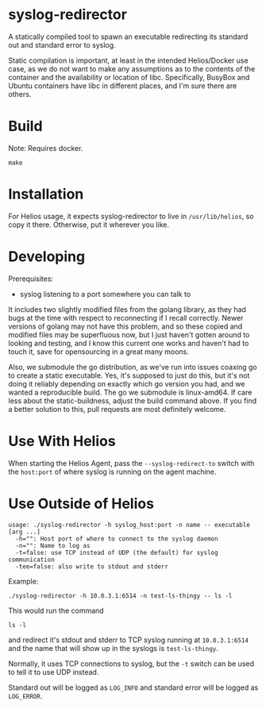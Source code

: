 # syslog-redirector

A statically compiled tool to spawn an executable redirecting its
standard out and standard error to syslog.

Static compilation is important, at least in the intended Helios/Docker
use case, as we do not want to make any assumptions as to the contents
of the container and the availability or location of libc.  Specifically,
BusyBox and Ubuntu containers have libc in different places, and I'm sure
there are others.

# Build

Note: Requires docker.

```shell
make
```

# Installation

For Helios usage, it expects syslog-redirector to live in `/usr/lib/helios`,
so copy it there.  Otherwise, put it wherever you like.

# Developing

Prerequisites:

* syslog listening to a port somewhere you can talk to

It includes two slightly modified files from the golang library, as they
had bugs at the time with respect to reconnecting if I recall correctly.
Newer versions of golang may not have this problem, and so these copied and
modified files may be superfluous now, but I just haven't gotten around to
looking and testing, and I know this current one works and haven't had to
touch it, save for opensourcing in a great many moons.

Also, we submodule the go distribution, as we've run into issues
coaxing go to create a static executable.  Yes, it's supposed to just
do this, but it's not doing it reliably depending on exactly which go
version you had, and we wanted a reproducible build.  The go we
submodule is linux-amd64.  If care less about the static-buildness,
adjust the build command above.  If you find a better solution to
this, pull requests are most definitely welcome.

# Use With Helios

When starting the Helios Agent, pass the `--syslog-redirect-to` switch
with the `host:port` of where syslog is running on the agent machine.

# Use Outside of Helios
```shell
usage: ./syslog-redirector -h syslog_host:port -n name -- executable [arg ...]
  -h="": Host port of where to connect to the syslog daemon
  -n="": Name to log as
  -t=false: use TCP instead of UDP (the default) for syslog communication
  -tee=false: also write to stdout and stderr
```

Example:
```shell
./syslog-redirector -h 10.0.3.1:6514 -n test-ls-thingy -- ls -l
```
This would run the command
```shell
ls -l
```
and redirect it's stdout and stderr to TCP syslog running at `10.0.3.1:6514`
and the name that will show up in the syslogs is `test-ls-thingy`.

Normally, it uses TCP connections to syslog, but the `-t` switch can be used
to tell it to use UDP instead.

Standard out will be logged as `LOG_INFO` and standard error will be
logged as `LOG_ERROR`.



